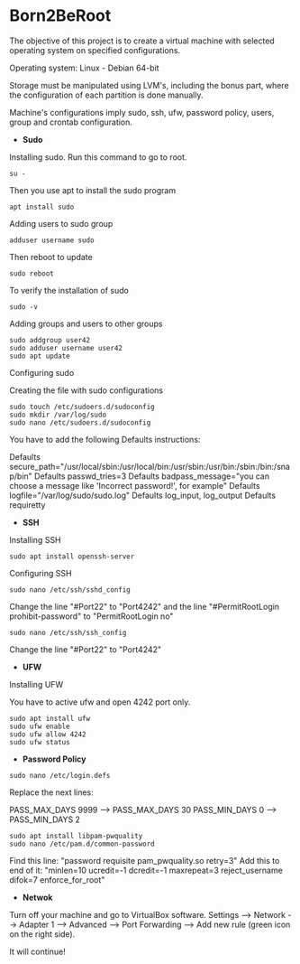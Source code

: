 # Born2BeRoot

The objective of this project is to create a virtual machine with selected operating system on specified configurations.


Operating system: Linux - Debian 64-bit

Storage must be manipulated using LVM's, including the bonus part, where the configuration of each partition is done manually.


Machine's configurations imply sudo, ssh, ufw, password policy, users, group and crontab configuration.

- **Sudo**

Installing sudo.
Run this command to go to root.
```
su -
```
Then you use apt to install the sudo program
```
apt install sudo
```
Adding users to sudo group
```
adduser username sudo
```
Then reboot to update
```
sudo reboot
```
To verify the installation of sudo
```
sudo -v
```
Adding groups and users to other groups
```
sudo addgroup user42
sudo adduser username user42
sudo apt update
```

Configuring sudo 

Creating the file with sudo configurations

```
sudo touch /etc/sudoers.d/sudoconfig
sudo mkdir /var/log/sudo
sudo nano /etc/sudoers.d/sudoconfig
```
You have to add the following Defaults instructions:

Defaults  secure_path="/usr/local/sbin:/usr/local/bin:/usr/sbin:/usr/bin:/sbin:/bin:/snap/bin"
Defaults  passwd_tries=3
Defaults  badpass_message="you can choose a message like 'Incorrect password!', for example"
Defaults  logfile="/var/log/sudo/sudo.log"
Defaults  log_input, log_output
Defaults  requiretty


- **SSH**

Installing SSH
```
sudo apt install openssh-server
```
Configuring SSH
```
sudo nano /etc/ssh/sshd_config
```
Change the line "#Port22" to "Port4242" and the line "#PermitRootLogin prohibit-password" to "PermitRootLogin no"
```
sudo nano /etc/ssh/ssh_config
```
Change the line "#Port22" to "Port4242"

- **UFW**

Installing UFW

You have to active ufw and open 4242 port only.
```
sudo apt install ufw
sudo ufw enable
sudo ufw allow 4242
sudo ufw status
```

- **Password Policy**
```
sudo nano /etc/login.defs
```

Replace the next lines: 

PASS_MAX_DAYS 9999 --> PASS_MAX_DAYS  30
PASS_MIN_DAYS 0    --> PASS_MIN_DAYS  2

```
sudo apt install libpam-pwquality
sudo nano /etc/pam.d/common-password
```
Find this line: "password requisite pam_pwquality.so retry=3"
Add this to end of it: "minlen=10 ucredit=-1 dcredit=-1 maxrepeat=3 reject_username difok=7 enforce_for_root"

- **Netwok**

Turn off your machine and go to VirtualBox software.
Settings --> Network --> Adapter 1 --> Advanced --> Port Forwarding --> Add new rule (green icon on the right side).

It will continue!
